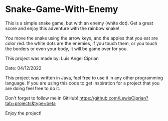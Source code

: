 # Snake-Game-With-Enemy
This is a simple snake game, but with an enemy (white dot). Get a great score and enjoy this adventure with the rainbow snake!

You move the snake using the arrow keys, and the apples that you eat are color red.
the white dots are the enemies, if you touch them, or you touch the borders or even your body,
it will be game over for you.

This project was made by:
Luis Angel Ciprian

Date:
04/12/2022

This project was written in Java, feel free to use it in any other programming language.
If you are using this code to get inspiration for a project that you are doing feel free to do it.

Don't forget to follow me in GitHub!
https://github.com/LewisCiprian?tab=projects&type=beta

Enjoy the project!
